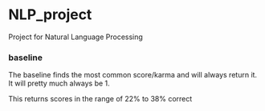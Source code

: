 # NLP_project
Project for Natural Language Processing


### baseline

The baseline finds the most common score/karma and will always return it. It will
pretty much always be 1.

This returns scores in the range of 22% to 38% correct
